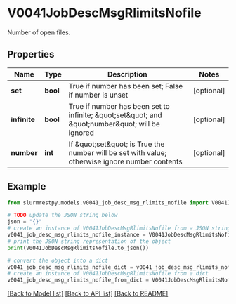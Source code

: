 # V0041JobDescMsgRlimitsNofile

Number of open files.

## Properties

Name | Type | Description | Notes
------------ | ------------- | ------------- | -------------
**set** | **bool** | True if number has been set; False if number is unset | [optional]
**infinite** | **bool** | True if number has been set to infinite; \&quot;set\&quot; and \&quot;number\&quot; will be ignored | [optional]
**number** | **int** | If \&quot;set\&quot; is True the number will be set with value; otherwise ignore number contents | [optional]

## Example

```python
from slurmrestpy.models.v0041_job_desc_msg_rlimits_nofile import V0041JobDescMsgRlimitsNofile

# TODO update the JSON string below
json = "{}"
# create an instance of V0041JobDescMsgRlimitsNofile from a JSON string
v0041_job_desc_msg_rlimits_nofile_instance = V0041JobDescMsgRlimitsNofile.from_json(json)
# print the JSON string representation of the object
print(V0041JobDescMsgRlimitsNofile.to_json())

# convert the object into a dict
v0041_job_desc_msg_rlimits_nofile_dict = v0041_job_desc_msg_rlimits_nofile_instance.to_dict()
# create an instance of V0041JobDescMsgRlimitsNofile from a dict
v0041_job_desc_msg_rlimits_nofile_from_dict = V0041JobDescMsgRlimitsNofile.from_dict(v0041_job_desc_msg_rlimits_nofile_dict)
```
[[Back to Model list]](../README.md#documentation-for-models) [[Back to API list]](../README.md#documentation-for-api-endpoints) [[Back to README]](../README.md)


